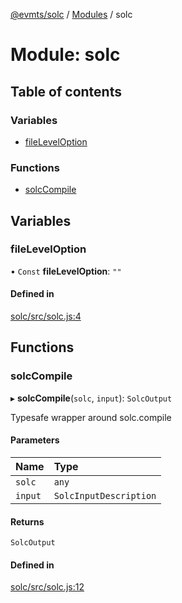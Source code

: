 [@evmts/solc](../README.md) / [Modules](../modules.md) / solc

# Module: solc

## Table of contents

### Variables

- [fileLevelOption](solc.md#fileleveloption)

### Functions

- [solcCompile](solc.md#solccompile)

## Variables

### fileLevelOption

• `Const` **fileLevelOption**: ``""``

#### Defined in

[solc/src/solc.js:4](https://github.com/evmts/evmts-monorepo/blob/main/bundler/solc/src/solc.js#L4)

## Functions

### solcCompile

▸ **solcCompile**(`solc`, `input`): `SolcOutput`

Typesafe wrapper around solc.compile

#### Parameters

| Name | Type |
| :------ | :------ |
| `solc` | `any` |
| `input` | `SolcInputDescription` |

#### Returns

`SolcOutput`

#### Defined in

[solc/src/solc.js:12](https://github.com/evmts/evmts-monorepo/blob/main/bundler/solc/src/solc.js#L12)
